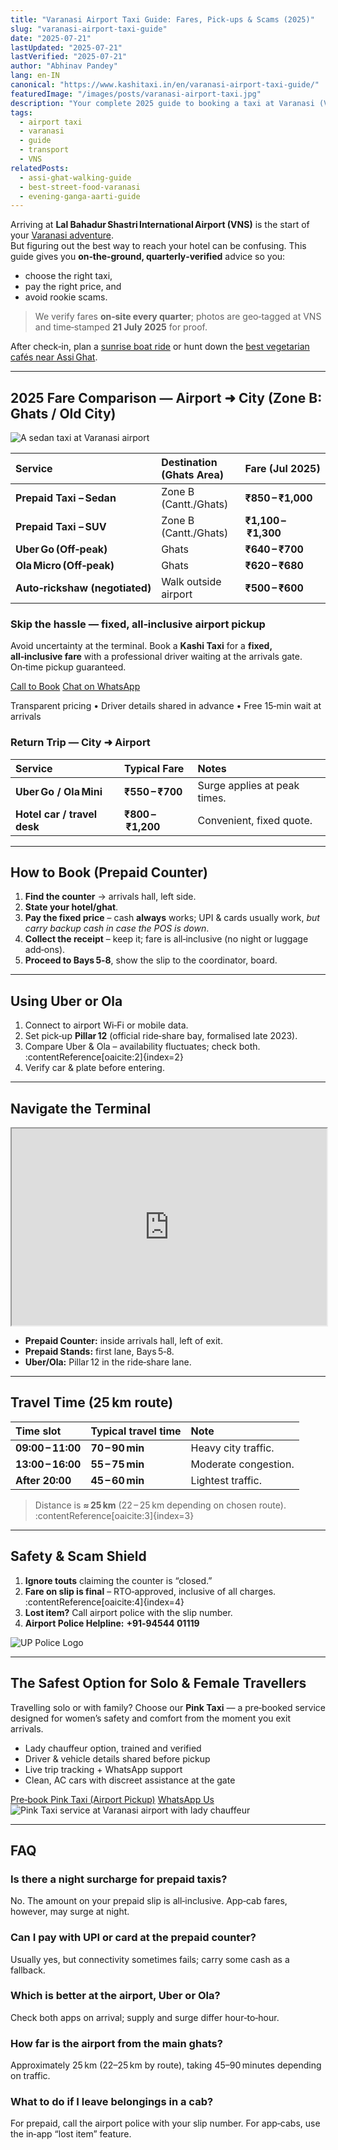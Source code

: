 ```yaml
---
title: "Varanasi Airport Taxi Guide: Fares, Pick‑ups & Scams (2025)"
slug: "varanasi-airport-taxi-guide"
date: "2025-07-21"
lastUpdated: "2025-07-21"
lastVerified: "2025-07-21"
author: "Abhinav Pandey"
lang: en-IN
canonical: "https://www.kashitaxi.in/en/varanasi-airport-taxi-guide/"
featuredImage: "/images/posts/varanasi-airport-taxi.jpg"
description: "Your complete 2025 guide to booking a taxi at Varanasi (VNS) airport. Compare prepaid fares with Uber/Ola, find exact pick‑up zones, and dodge common scams."
tags:
  - airport taxi
  - varanasi
  - guide
  - transport
  - VNS
relatedPosts:
  - assi-ghat-walking-guide
  - best-street-food-varanasi
  - evening-ganga-aarti-guide
---
```


Arriving at **Lal Bahadur Shastri International Airport (VNS)** is the start of your [Varanasi adventure](/en/best-things-to-do-in-varanasi/).  
But figuring out the best way to reach your hotel can be confusing. This guide gives you **on‑the‑ground, quarterly‑verified** advice so you:

* choose the right taxi,  
* pay the right price, and  
* avoid rookie scams.

> We verify fares **on‑site every quarter**; photos are geo‑tagged at VNS and time‑stamped **21 July 2025** for proof.

After check‑in, plan a [sunrise boat ride](/en/sunrise-boat-ride-varanasi/) or hunt down the [best vegetarian cafés near Assi Ghat](/en/vegetarian-cafes-near-assi-ghat/).

---

## 2025 Fare Comparison — Airport ➜ City (Zone B: Ghats / Old City)

![A sedan taxi at Varanasi airport](/images/seden.png "A sedan taxi at Varanasi airport")

| Service | Destination (Ghats Area) | Fare (Jul 2025) |
| :-- | :-- | :-- |
| **Prepaid Taxi – Sedan** | Zone B (Cantt./Ghats) | **₹850 – ₹1,000** |
| **Prepaid Taxi – SUV** | Zone B (Cantt./Ghats) | **₹1,100 – ₹1,300** |
| **Uber Go (Off‑peak)** | Ghats | **₹640 – ₹700** |
| **Ola Micro (Off‑peak)** | Ghats | **₹620 – ₹680** |
| **Auto‑rickshaw (negotiated)** | Walk outside airport | **₹500 – ₹600** |

<div class="inline-cta" role="region" aria-label="Book airport pickup">
  <h3>Skip the hassle — fixed, all‑inclusive airport pickup</h3>
  <p>
    Avoid uncertainty at the terminal. Book a <strong>Kashi Taxi</strong> for a
    <strong>fixed, all‑inclusive fare</strong> with a professional driver waiting
    at the arrivals gate. On‑time pickup guaranteed.
  </p>
  <div class="cta-actions">
    <a class="btn-primary" href="tel:+919450301573">Call to Book</a>
    <a class="btn-outline" href="https://wa.me/919935474730?text=Hi%2C%20I%20want%20to%20pre-book%20an%20airport%20pickup%20at%20VNS">Chat on WhatsApp</a>
  </div>
  <p class="fine-print">Transparent pricing • Driver details shared in advance • Free 15‑min wait at arrivals</p>
</div>

### Return Trip — City ➜ Airport

| Service | Typical Fare | Notes |
| :-- | :-- | :-- |
| **Uber Go / Ola Mini** | **₹550 – ₹700** | Surge applies at peak times. |
| **Hotel car / travel desk** | **₹800 – ₹1,200** | Convenient, fixed quote. |

---

## How to Book (Prepaid Counter)

1. **Find the counter** → arrivals hall, left side.  
2. **State your hotel/ghat**.  
3. **Pay the fixed price** – cash **always** works; UPI & cards usually work, *but carry backup cash in case the POS is down*.  
4. **Collect the receipt** – keep it; fare is all‑inclusive (no night or luggage add‑ons).  
5. **Proceed to Bays 5‑8**, show the slip to the coordinator, board.

---

## Using Uber or Ola

1. Connect to airport Wi‑Fi or mobile data.  
2. Set pick‑up **Pillar 12** (official ride‑share bay, formalised late 2023).  
3. Compare Uber & Ola – availability fluctuates; check both. :contentReference[oaicite:2]{index=2}  
4. Verify car & plate before entering.

---

## Navigate the Terminal

<iframe width="100%" height="315" src="https://www.youtube.com/embed/your-video-id" title="Walk to Pillar 12"></iframe>

* **Prepaid Counter:** inside arrivals hall, left of exit.  
* **Prepaid Stands:** first lane, Bays 5‑8.  
* **Uber/Ola:** Pillar 12 in the ride‑share lane.

---

## Travel Time (25 km route)

| Time slot | Typical travel time | Note |
| :-- | :-- | :-- |
| **09:00 – 11:00** | **70 – 90 min** | Heavy city traffic. |
| **13:00 – 16:00** | **55 – 75 min** | Moderate congestion. |
| **After 20:00** | **45 – 60 min** | Lightest traffic. |

> Distance is **≈ 25 km** (22 – 25 km depending on chosen route). :contentReference[oaicite:3]{index=3}

---

## Safety & Scam Shield

1. **Ignore touts** claiming the counter is “closed.”  
2. **Fare on slip is final** – RTO‑approved, inclusive of all charges. :contentReference[oaicite:4]{index=4}  
3. **Lost item?** Call airport police with the slip number.  
4. **Airport Police Helpline:** **+91‑94544 01119**

![UP Police Logo](/images/up-police-logo.png "UP Police Logo")

---

## The Safest Option for Solo & Female Travellers

<div class="pink-safety">
  <div class="pink-copy">
    <p>
      Travelling solo or with family? Choose our <strong>Pink Taxi</strong> — a
      pre‑booked service designed for women’s safety and comfort from the moment
      you exit arrivals.
    </p>
    <ul>
      <li>Lady chauffeur option, trained and verified</li>
      <li>Driver & vehicle details shared before pickup</li>
      <li>Live trip tracking + WhatsApp support</li>
      <li>Clean, AC cars with discreet assistance at the gate</li>
    </ul>
    <div class="cta-actions">
      <a class="btn-primary" href="/pink-taxi-varanasi">Pre‑book Pink Taxi (Airport Pickup)</a>
      <a class="btn-outline" href="https://wa.me/919935474730?text=Hi%2C%20I%20want%20to%20book%20Pink%20Taxi%20for%20VNS%20airport%20pickup">WhatsApp Us</a>
    </div>
  </div>
  <div class="pink-media">
    <img src="/images/lady-taxi.jpeg" alt="Pink Taxi service at Varanasi airport with lady chauffeur" />
  </div>
</div>

---

## FAQ

### Is there a night surcharge for prepaid taxis?
No. The amount on your prepaid slip is all‑inclusive. App‑cab fares, however, may surge at night.

### Can I pay with UPI or card at the prepaid counter?
Usually yes, but connectivity sometimes fails; carry some cash as a fallback.

### Which is better at the airport, Uber or Ola?
Check both apps on arrival; supply and surge differ hour‑to‑hour.

### How far is the airport from the main ghats?
Approximately 25 km (22–25 km by route), taking 45–90 minutes depending on traffic.

### What to do if I leave belongings in a cab?
For prepaid, call the airport police with your slip number. For app‑cabs, use the in‑app “lost item” feature.

